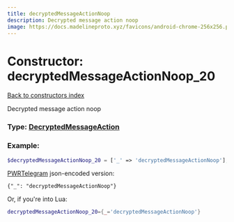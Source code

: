 ```yaml
---
title: decryptedMessageActionNoop
description: Decrypted message action noop
image: https://docs.madelineproto.xyz/favicons/android-chrome-256x256.png
---
```

# Constructor: decryptedMessageActionNoop\_20  
[Back to constructors index](index.md)



Decrypted message action noop




### Type: [DecryptedMessageAction](../types/DecryptedMessageAction.md)


### Example:

```php
$decryptedMessageActionNoop_20 = ['_' => 'decryptedMessageActionNoop'];
```  

[PWRTelegram](https://pwrtelegram.xyz) json-encoded version:

```
{"_": "decryptedMessageActionNoop"}
```


Or, if you're into Lua:

```lua
decryptedMessageActionNoop_20={_='decryptedMessageActionNoop'}

```


